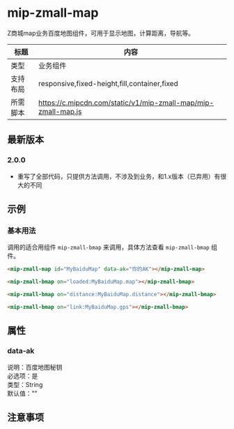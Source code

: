 # mip-zmall-map

Z商城map业务百度地图组件，可用于显示地图，计算距离，导航等。

标题|内容
----|----
类型|业务组件
支持布局|responsive,fixed-height,fill,container,fixed
所需脚本|https://c.mipcdn.com/static/v1/mip-zmall-map/mip-zmall-map.js

## 最新版本

### 2.0.0

- 重写了全部代码，只提供方法调用，不涉及到业务，和1.x版本（已弃用）有很大的不同

## 示例

### 基本用法

调用的适合用组件 `mip-zmall-bmap` 来调用，具体方法查看 `mip-zmall-bmap` 组件。

```html
<mip-zmall-map id="MyBaiduMap" data-ak="你的AK"></mip-zmall-map>

<mip-zmall-bmap on="loaded:MyBaiduMap.map"></mip-zmall-bmap>

<mip-zmall-bmap on="distance:MyBaiduMap.distance"></mip-zmall-bmap>

<mip-zmall-bmap on="link:MyBaiduMap.gps"></mip-zmall-bmap>
```

## 属性

### data-ak

说明：百度地图秘钥          
必选项：是            
类型：String                 
默认值：""


## 注意事项

